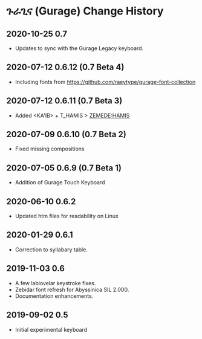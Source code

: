 # ጉራጊና (Gurage) Change History

## 2020-10-25 0.7
* Updates to sync with the Gurage Legacy keyboard.

## 2020-07-12 0.6.12 (0.7 Beta 4)
* Including fonts from https://github.com/raeytype/gurage-font-collection

## 2020-07-12 0.6.11 (0.7 Beta 3)
* Added <KA'IB> + T_HAMIS > <ZEMEDE:HAMIS>

## 2020-07-09 0.6.10 (0.7 Beta 2)
* Fixed missing compositions

## 2020-07-05 0.6.9 (0.7 Beta 1)
* Addition of Gurage Touch Keyboard

## 2020-06-10 0.6.2
* Updated htm files for readability on Linux

## 2020-01-29 0.6.1
* Correction to syllabary table.

## 2019-11-03 0.6
* A few labiovelar keystroke fixes.
* Zebidar font refresh for Abyssinica SIL 2.000.
* Documentation enhancements.

## 2019-09-02 0.5
* Initial experimental keyboard

